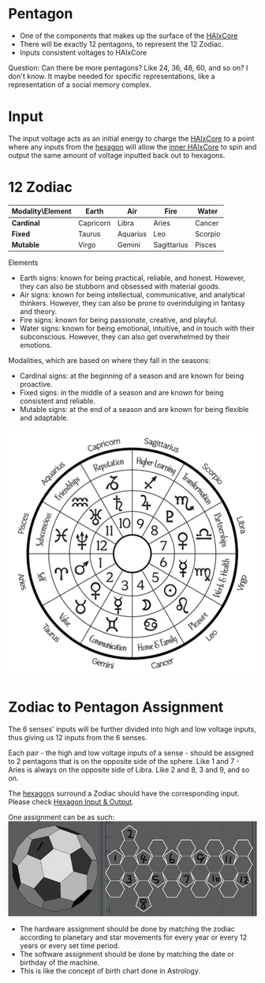 # Pentagon
- One of the components that makes up the surface of the [HAIxCore](HAIxCore.md)
- There will be exactly 12 pentagons, to represent the 12 Zodiac.
- Inputs consistent voltages to HAIxCore

Question: Can there be more pentagons? Like 24, 36, 48, 60, and so on? I don't know. It maybe needed for specific representations, like a representation of a social memory complex. 
# Input
The input voltage acts as an initial energy to charge the [HAIxCore](HAIxCore.md) to a point where any inputs from the [hexagon](hexagon.md) will allow the [inner HAIxCore](HAIxCore.md#HAIxCore%20Inner%20Design|Inner%20Core) to spin and output the same amount of voltage inputted back out to hexagons.
# 12 Zodiac

| Modality\Element | Earth     | Air      | Fire        | Water   |
| ---------------- | --------- | -------- | ----------- | ------- |
| **Cardinal**     | Capricorn | Libra    | Aries       | Cancer  |
| **Fixed**        | Taurus    | Aquarius | Leo         | Scorpio |
| **Mutable**      | Virgo     | Gemini   | Sagittarius | Pisces  |

Elements
- Earth signs: known for being practical, reliable, and honest. However, they can also be stubborn and obsessed with material goods.
- Air signs:  known for being intellectual, communicative, and analytical thinkers. However, they can also be prone to overindulging in fantasy and theory.
- Fire signs: known for being passionate, creative, and playful.
- Water signs: known for being emotional, intuitive, and in touch with their subconscious. However, they can also get overwhelmed by their emotions. 

Modalities, which are based on where they fall in the seasons:
- Cardinal signs: at the beginning of a season and are known for being proactive.
- Fixed signs: in the middle of a season and are known for being consistent and reliable.
- Mutable signs: at the end of a season and are known for being flexible and adaptable.

![12zodiac](image/12zodiac.jpg)
# Zodiac to Pentagon Assignment
The 6 senses' inputs will be further divided into high and low voltage inputs, thus giving us 12 inputs from the 6 senses. 

Each pair - the high and low voltage inputs of a sense - should be assigned to 2 pentagons that is on the opposite side of the sphere. Like 1 and 7 - Aries is always on the opposite side of Libra. Like 2 and 8, 3 and 9, and so on.

The [hexagon](hexagon.md)s surround a Zodiac should have the corresponding input. Please check [Hexagon Input & Output](hexagon.md#Inputs%20&%20Output).

One assignment can be as such:
![zodiac-pentagon-assigned-01](image/zodiac-pentagon-assigned-01.jpg)

- The hardware assignment should be done by matching the zodiac according to planetary and star movements for every year or every 12 years or every set time period.
- The software assignment should be done by matching the date or birthday of the machine.
- This is like the concept of birth chart done in Astrology.